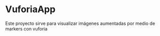 # VuforiaApp
Este proyecto sirve para visualizar imágenes aumentadas por medio de markers con vuforia
